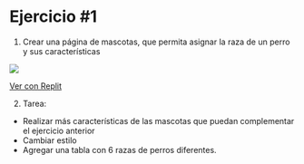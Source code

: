 # Ejercicio #1

1. Crear una página de mascotas, que permita asignar la raza de un perro y sus características

![](https://storage.googleapis.com/academia-geek-general-bucket/modulo-1/modulo_1_img_4.png)


[Ver con Replit](https://replit.com/@SilviaGarcia1/Mascotas#index.html)


2. Tarea: 
- Realizar más características de las mascotas que puedan complementar el ejercicio anterior
- Cambiar estilo
- Agregar una tabla con 6 razas de perros diferentes.